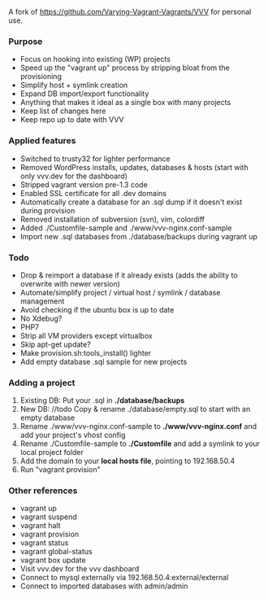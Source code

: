 A fork of https://github.com/Varying-Vagrant-Vagrants/VVV for personal use.

### Purpose
- Focus on hooking into existing (WP) projects
- Speed up the "vagrant up" process by stripping bloat from the provisioning
- Simplify host + symlink creation
- Expand DB import/export functionality
- Anything that makes it ideal as a single box with many projects
- Keep list of changes here
- Keep repo up to date with VVV

### Applied features
- Switched to trusty32 for lighter performance
- Removed WordPress installs, updates, databases & hosts (start with only vvv.dev for the dashboard)
- Stripped vagrant version pre-1.3 code
- Enabled SSL certificate for all .dev domains
- Automatically create a database for an .sql dump if it doesn't exist during provision
- Removed installation of subversion (svn), vim, colordiff
- Added ./Customfile-sample and ./www/vvv-nginx.conf-sample
- Import new .sql databases from ./database/backups during vagrant up

### Todo
- Drop & reimport a database if it already exists (adds the ability to overwrite with newer version)
- Automate/simplify project / virtual host / symlink / database management
- Avoid checking if the ubuntu box is up to date
- No Xdebug?
- PHP7
- Strip all VM providers except virtualbox
- Skip apt-get update?
- Make provision.sh:tools_install() lighter
- Add empty database .sql sample for new projects

### Adding a project
1. Existing DB: Put your .sql in **./database/backups**
1. New DB: //todo Copy & rename ./database/empty.sql to start with an empty database
2. Rename ./www/vvv-nginx.conf-sample to **./www/vvv-nginx.conf** and add your project's vhost config
3. Rename ./Customfile-sample to **./Customfile** and add a symlink to your local project folder
4. Add the domain to your **local hosts file**, pointing to 192.168.50.4
5. Run "vagrant provision"

### Other references
- vagrant up
- vagrant suspend
- vagrant halt
- vagrant provision
- vagrant status
- vagrant global-status
- vagrant box update
- Visit vvv.dev for the vvv dashboard
- Connect to mysql externally via 192.168.50.4:external/external
- Connect to imported databases with admin/admin
